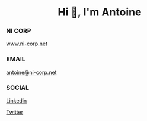 <h1 align="center">Hi 👋, I'm Antoine</h1>

<h3 align="left">NI CORP</h3>
<p align="left">
<a href="https://www.ni-corp.net/" target="blank">www.ni-corp.net</a>
</p>

<h3 align="left">EMAIL</h3>
<p align="left"><a href="mailto:antoine@ni-corp.net" target="blank">antoine@ni-corp.net</a>
</p>

<h3 align="left">SOCIAL</h3>
<p align="left">
<a href="https://linkedin.com/in/https://www.linkedin.com/in/antoine-ortega/" target="blank">Linkedin</a>
  </p>
  <p align="left">
  <a href="https://twitter.com/superorteg38" target="blank">Twitter</a>
</p>
